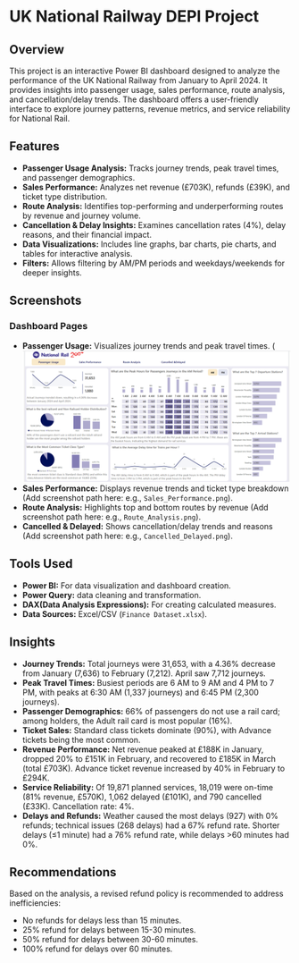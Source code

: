 # UK National Railway DEPI Project

## Overview
This project is an interactive Power BI dashboard designed to analyze the performance of the UK National Railway from January to April 2024. It provides insights into passenger usage, sales performance, route analysis, and cancellation/delay trends. The dashboard offers a user-friendly interface to explore journey patterns, revenue metrics, and service reliability for National Rail.

## Features
- **Passenger Usage Analysis:** Tracks journey trends, peak travel times, and passenger demographics.
- **Sales Performance:** Analyzes net revenue (£703K), refunds (£39K), and ticket type distribution.
- **Route Analysis:** Identifies top-performing and underperforming routes by revenue and journey volume.
- **Cancellation & Delay Insights:** Examines cancellation rates (4%), delay reasons, and their financial impact.
- **Data Visualizations:** Includes line graphs, bar charts, pie charts, and tables for interactive analysis.
- **Filters:** Allows filtering by AM/PM periods and weekdays/weekends for deeper insights.

## Screenshots
### Dashboard Pages
- **Passenger Usage:** Visualizes journey trends and peak travel times. (![Passenger Usage](https://github.com/Mahdy-Wagdy/UK-Train-DEPI-Project/blob/main/SCREENSHOT/Passenger%20Usage.png)
- **Sales Performance:** Displays revenue trends and ticket type breakdown (Add screenshot path here: e.g., `Sales_Performance.png`).
- **Route Analysis:** Highlights top and bottom routes by revenue (Add screenshot path here: e.g., `Route_Analysis.png`).
- **Cancelled & Delayed:** Shows cancellation/delay trends and reasons (Add screenshot path here: e.g., `Cancelled_Delayed.png`).

## Tools Used
- **Power BI:** For data visualization and dashboard creation.
- **Power Query:** data cleaning and transformation. 
- **DAX(Data Analysis Expressions):** For creating calculated measures. 
- **Data Sources:** Excel/CSV (`Finance Dataset.xlsx`).



## Insights
- **Journey Trends:** Total journeys were 31,653, with a 4.36% decrease from January (7,636) to February (7,212). April saw 7,712 journeys.
- **Peak Travel Times:** Busiest periods are 6 AM to 9 AM and 4 PM to 7 PM, with peaks at 6:30 AM (1,337 journeys) and 6:45 PM (2,300 journeys).
- **Passenger Demographics:** 66% of passengers do not use a rail card; among holders, the Adult rail card is most popular (16%).
- **Ticket Sales:** Standard class tickets dominate (90%), with Advance tickets being the most common.
- **Revenue Performance:** Net revenue peaked at £188K in January, dropped 20% to £151K in February, and recovered to £185K in March (total £703K). Advance ticket revenue increased by 40% in February to £294K.
- **Service Reliability:** Of 19,871 planned services, 18,019 were on-time (81% revenue, £570K), 1,062 delayed (£101K), and 790 cancelled (£33K). Cancellation rate: 4%.
- **Delays and Refunds:** Weather caused the most delays (927) with 0% refunds; technical issues (268 delays) had a 67% refund rate. Shorter delays (≤1 minute) had a 76% refund rate, while delays >60 minutes had 0%.

## Recommendations
Based on the analysis, a revised refund policy is recommended to address inefficiencies:
- No refunds for delays less than 15 minutes.
- 25% refund for delays between 15-30 minutes.
- 50% refund for delays between 30-60 minutes.
- 100% refund for delays over 60 minutes.
